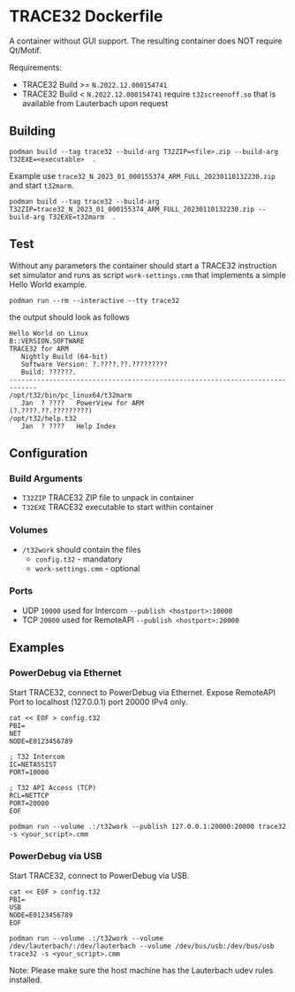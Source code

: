 # TRACE32 Dockerfile
A container without GUI support. The resulting container does NOT require Qt/Motif.

Requirements:
* TRACE32 Build >= `N.2022.12.000154741`
* TRACE32 Build < `N.2022.12.000154741` require `t32screenoff.so` that is available from Lauterbach upon request
## Building
```
podman build --tag trace32 --build-arg T32ZIP=<file>.zip --build-arg T32EXE=<executable>  .
```
Example use `trace32_N_2023_01_000155374_ARM_FULL_20230110132230.zip` and start `t32marm`.
```
podman build --tag trace32 --build-arg T32ZIP=trace32_N_2023_01_000155374_ARM_FULL_20230110132230.zip --build-arg T32EXE=t32marm  .
```
## Test
Without any parameters the container should start a TRACE32 instruction set simulator and runs as script `work-settings.cmm` that implements a simple Hello World example.
```
podman run --rm --interactive --tty trace32
```
the output should look as follows
```
Hello World on Linux
B::VERSION.SOFTWARE
TRACE32 for ARM
   Nightly Build (64-bit)
   Software Version: ?.????.??.?????????
   Build: ??????.
-----------------------------------------------------------------------------
/opt/t32/bin/pc_linux64/t32marm
   Jan  ? ????   PowerView for ARM                   (?.????.??.?????????)
/opt/t32/help.t32
   Jan  ? ????   Help Index
```

## Configuration
### Build Arguments
- `T32ZIP` TRACE32 ZIP file to unpack in container
- `T32EXE` TRACE32 executable to start within container

### Volumes
- `/t32work` should contain the files
  - `config.t32` - mandatory
  - `work-settings.cmm` - optional
### Ports
- UDP `10000` used for Intercom `--publish <hostport>:10000`
- TCP `20000` used for RemoteAPI `--publish <hostport>:20000`
## Examples
### PowerDebug via Ethernet 
Start TRACE32, connect to PowerDebug via Ethernet. Expose RemoteAPI Port to localhost (127.0.0.1) port 20000 IPv4 only.
```
cat << EOF > config.t32
PBI=
NET
NODE=E0123456789

; T32 Intercom
IC=NETASSIST
PORT=10000

; T32 API Access (TCP)
RCL=NETTCP
PORT=20000
EOF

podman run --volume .:/t32work --publish 127.0.0.1:20000:20000 trace32 -s <your_script>.cmm
```
### PowerDebug via USB
Start TRACE32, connect to PowerDebug via USB.
```
cat << EOF > config.t32
PBI=
USB
NODE=E0123456789
EOF

podman run --volume .:/t32work --volume /dev/lauterbach/:/dev/lauterbach --volume /dev/bus/usb:/dev/bus/usb trace32 -s <your_script>.cmm
```

Note: Please make sure the host machine has the Lauterbach udev rules installed.


